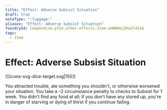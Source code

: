 ```yaml
---
title: "Effect: Adverse Subsist Situation"
draft: true
noteType: ":luggage:"
aliases: "Effect: Adverse Subsist Situation"
foundryId: Compendium.pf2e.other-effects.Item.wHWWHkjDXmJl4Ia6
tags:
  - Item
---
```


# Effect: Adverse Subsist Situation
![[icons-svg-dice-target.svg|150]]

You attracted trouble, ate something you shouldn't, or otherwise worsened your situation. You take a –2 circumstance penalty to checks to Subsist for 1 week. You didn't find any food at all; if you don't have any stored up, you're in danger of starving or dying of thirst if you continue failing.

